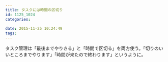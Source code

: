 ```yaml
---
title: タスクには時間の区切り
id: 1125_1024
categories:
   
date: 2015-11-25 10:24:49
tags:
---
```


タスク管理は「最後までやりきる」と「時間で区切る」を両方使う。「切りのいいところまでやります」「時間が来たので終わります」というように。